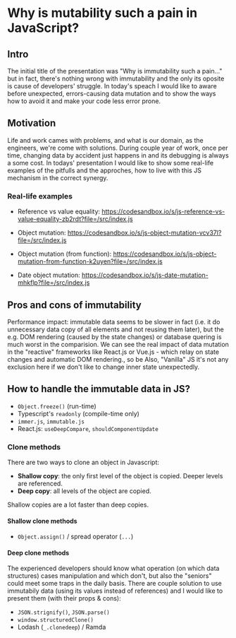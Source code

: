 # Why is mutability such a pain in JavaScript?

## Intro

The initial title of the presentation was "Why is immutability such a pain..." but in fact, there's nothing wrong with immutability and the only its oposite is cause of developers' struggle. In today's speach I would like to aware before unexpected, errors-causing data mutation and to show the ways how to avoid it and make your code less error prone.

## Motivation

Life and work cames with problems, and what is our domain, as the engineers, we're come with solutions. During couple year of work, once per time, changing data by accident just happens in  and its debugging is always a some cost. In todays' presentation I would like to show some real-life examples of the pitfulls and the approches, how to live with this JS mechanism in the correct synergy.

### Real-life examples

- Reference vs value equality: https://codesandbox.io/s/js-reference-vs-value-equality-zb2rdt?file=/src/index.js 

- Object mutation: https://codesandbox.io/s/js-object-mutation-vcv37l?file=/src/index.js

- Object mutation (from function): https://codesandbox.io/s/js-object-mutation-from-function-k2uyen?file=/src/index.js 

- Date object mutation:
https://codesandbox.io/s/js-date-mutation-mhkflp?file=/src/index.js 

## Pros and cons of immutability

Performance impact: immutable data seems to be slower in fact (i.e. it do unnecessary data copy of all elements and not reusing them later), but the e.g. DOM rendering (caused by the state changes) or database quering is much worst in the comparision. We can see the real impact of data mutation in the "reactive" frameworks like React.js or Vue.js - which relay on state changes and automatic DOM rendering., so be Also, "Vanilla" JS it's not any exclusion here if we don't like to change inner state unexpectedly.

## How to handle the immutable data in JS?

- `Object.freeze()` (run-time)
- Typescript's `readonly` (compile-time only)
- `immer.js`, `immutable.js`
- React.js: `useDeepCompare`, `shouldComponentUpdate`

### Clone methods

There are two ways to clone an object in Javascript:

- **Shallow copy**: the only first level of the object is copied. Deeper levels are referenced.
- **Deep copy**: all levels of the object are copied.

Shallow copies are a lot faster than deep copies.

#### Shallow clone methods

- `Object.assign()` / spread operator (`...`)

#### Deep clone methods

The experienced developers should know what operation (on which data structures) cases manipulation and which don't, but also the "seniors" could meet some traps in the daily basis. There are couple solution to use immutabily data (using its values instead of references) and I would like to present them (with their props & cons):

- `JSON.strignify()`, `JSON.parse()`
- `window.structuredClone()`
- Lodash (`_.clonedeep`) / Ramda
